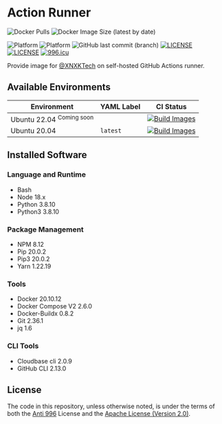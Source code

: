 # Action Runner

![Docker Pulls](https://img.shields.io/docker/pulls/starubiquitous/action-runner?style=flat-square)
![Docker Image Size (latest by date)](https://img.shields.io/docker/image-size/starubiquitous/action-runner?style=flat-square)

![Platform](https://img.shields.io/badge/Platform-linux%2Famd64-brightgreen?style=flat-square&logo=linux)
![Platform](https://img.shields.io/badge/Platform-linux%2Farm64-brightgreen?style=flat-square&logo=linux)
![GitHub last commit (branch)](https://img.shields.io/github/last-commit/starubiquitous/action-runner/main?style=flat-square)
[![LICENSE](https://img.shields.io/badge/License-Anti%20996-blue.svg?style=flat-square)](https://github.com/996icu/996.ICU/blob/master/LICENSE)
[![LICENSE](https://img.shields.io/badge/License-Apache--2.0-green.svg?style=flat-square)](LICENSE-APACHE)
[![996.icu](https://img.shields.io/badge/Link-996.icu-red.svg?style=flat-square)](https://996.icu)

Provide image for [@XNXKTech](https://github.com/XNXKTech) on self-hosted GitHub Actions runner.

## Available Environments

| Environment                         | YAML Label | CI Status                                                                                                                                                                                                     |
|-------------------------------------|------------|---------------------------------------------------------------------------------------------------------------------------------------------------------------------------------------------------------------|
| Ubuntu 22.04 <sup>Coming soon</sup> |            | [![Build Images](https://github.com/StarUbiquitous/action-runner/actions/workflows/build.yml/badge.svg?branch=main&event=label)](https://github.com/StarUbiquitous/action-runner/actions/workflows/build.yml) |
| Ubuntu 20.04                        | `latest`   | [![Build Images](https://github.com/StarUbiquitous/action-runner/actions/workflows/build.yml/badge.svg)](https://github.com/StarUbiquitous/action-runner/actions/workflows/build.yml)                         |

## Installed Software

### Language and Runtime

- Bash
- Node 18.x
- Python 3.8.10
- Python3 3.8.10

### Package Management

- NPM 8.12
- Pip 20.0.2
- Pip3 20.0.2
- Yarn 1.22.19

### Tools

- Docker 20.10.12
- Docker Compose V2 2.6.0
- Docker-Buildx 0.8.2
- Git 2.36.1
- jq 1.6

### CLI Tools

- Cloudbase cli 2.0.9
- GitHub CLI 2.13.0

## License

The code in this repository, unless otherwise noted, is under the terms of both the [Anti 996](https://github.com/996icu/996.ICU/blob/master/LICENSE) License and the [Apache License (Version 2.0)]().
